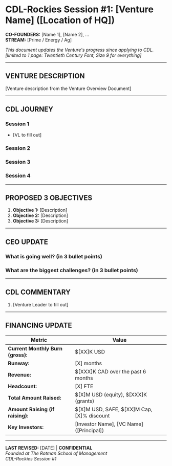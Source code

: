 # CDL-Rockies Session #1: [Venture Name] ([Location of HQ])

**CO-FOUNDERS:** [Name 1], [Name 2], ...  
**STREAM:** [Prime / Energy / Ag]

_This document updates the Venture's progress since applying to CDL. [limited to 1 page: Twentieth Century Font, Size 9 for everything]_

---

## VENTURE DESCRIPTION

[Venture description from the Venture Overview Document]

---

## CDL JOURNEY

### Session 1

- [VL to fill out]

### Session 2

### Session 3

### Session 4

---

## PROPOSED 3 OBJECTIVES

1. **Objective 1:** [Description]
2. **Objective 2:** [Description]
3. **Objective 3:** [Description]

---

## CEO UPDATE

### What is going well? (in 3 bullet points)

### What are the biggest challenges? (in 3 bullet points)

---

## CDL COMMENTARY

1. [Venture Leader to fill out]

---

## FINANCING UPDATE

|Metric|Value|
|---|---|
|**Current Monthly Burn (gross):**|$[XX]K USD|
|**Runway:**|[X] months|
|**Revenue:**|$[XXX]K CAD over the past 6 months|
|**Headcount:**|[X] FTE|
|**Total Amount Raised:**|$[X]M USD (equity), $[XXX]K (grants)|
|**Amount Raising (if raising):**|$[X]M USD, SAFE, $[XX]M Cap, [X]% discount|
|**Key Investors:**|[Investor Name], [VC Name] ([Principal])|

---

**LAST REVISED:** [DATE] | **CONFIDENTIAL**  
_Founded at The Rotman School of Management_  
_CDL-Rockies Session #1_